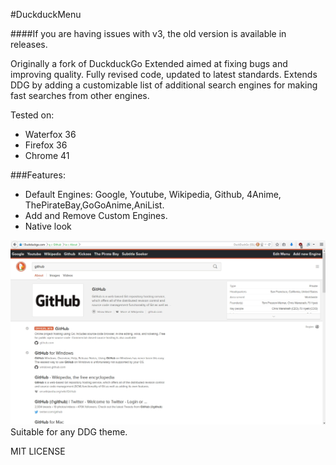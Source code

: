 #DuckduckMenu

####If you are having issues with v3, the old version is available in releases.

Originally a fork of DuckduckGo Extended aimed at fixing bugs and improving quality.
Fully revised code, updated to latest standards.
Extends DDG by adding a customizable list of additional search engines for making fast searches from other engines.

Tested on:
- Waterfox 36
- Firefox 36
- Chrome 41

###Features:
- Default Engines: Google, Youtube, Wikipedia, Github, 4Anime, ThePirateBay,GoGoAnime,AniList.
- Add and Remove Custom Engines.
- Native look


![ddm](https://raw.githubusercontent.com/Jguer/DuckduckGo-Mextended/master/resources/Sample.jpg "DDM")
Suitable for any DDG theme.

MIT LICENSE
